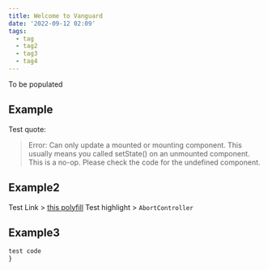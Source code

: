 ```yaml
---
title: Welcome to Vanguard
date: '2022-09-12 02:09'
tags:
  - tag
  - tag2
  - tag3
  - tag4
---
```


To be populated

## Example
Test quote:
> Error: Can only update a mounted or mounting component. This usually means you called setState() on an unmounted component. This is a no-op. Please check the code for the undefined component.

## Example2
Test Link > [this polyfill](https://github.com/mo/abortcontroller-polyfill) Test highlight > `AbortController` 

## Example3

```js
test code
}
```
